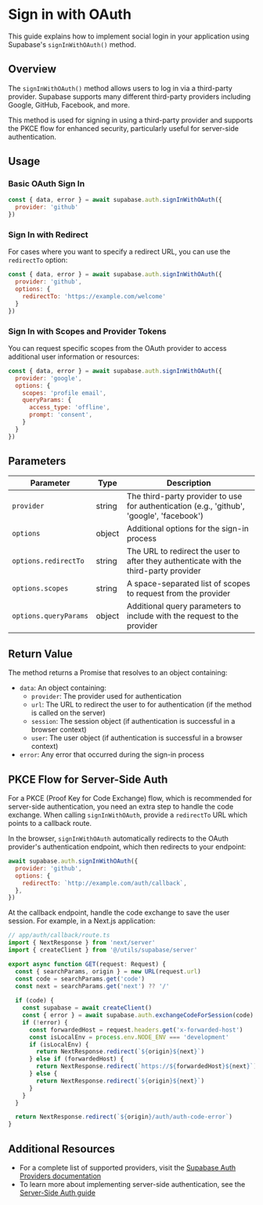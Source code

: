 # Sign in with OAuth

This guide explains how to implement social login in your application using Supabase's `signInWithOAuth()` method.

## Overview

The `signInWithOAuth()` method allows users to log in via a third-party provider. Supabase supports many different third-party providers including Google, GitHub, Facebook, and more.

This method is used for signing in using a third-party provider and supports the PKCE flow for enhanced security, particularly useful for server-side authentication.

## Usage

### Basic OAuth Sign In

```javascript
const { data, error } = await supabase.auth.signInWithOAuth({
  provider: 'github'
})
```

### Sign In with Redirect

For cases where you want to specify a redirect URL, you can use the `redirectTo` option:

```javascript
const { data, error } = await supabase.auth.signInWithOAuth({
  provider: 'github',
  options: {
    redirectTo: 'https://example.com/welcome'
  }
})
```

### Sign In with Scopes and Provider Tokens

You can request specific scopes from the OAuth provider to access additional user information or resources:

```javascript
const { data, error } = await supabase.auth.signInWithOAuth({
  provider: 'google',
  options: {
    scopes: 'profile email',
    queryParams: {
      access_type: 'offline',
      prompt: 'consent',
    }
  }
})
```

## Parameters

| Parameter | Type | Description |
|-----------|------|-------------|
| `provider` | string | The third-party provider to use for authentication (e.g., 'github', 'google', 'facebook') |
| `options` | object | Additional options for the sign-in process |
| `options.redirectTo` | string | The URL to redirect the user to after they authenticate with the third-party provider |
| `options.scopes` | string | A space-separated list of scopes to request from the provider |
| `options.queryParams` | object | Additional query parameters to include with the request to the provider |

## Return Value

The method returns a Promise that resolves to an object containing:

- `data`: An object containing:
  - `provider`: The provider used for authentication
  - `url`: The URL to redirect the user to for authentication (if the method is called on the server)
  - `session`: The session object (if authentication is successful in a browser context)
  - `user`: The user object (if authentication is successful in a browser context)
- `error`: Any error that occurred during the sign-in process

## PKCE Flow for Server-Side Auth

For a PKCE (Proof Key for Code Exchange) flow, which is recommended for server-side authentication, you need an extra step to handle the code exchange. When calling `signInWithOAuth`, provide a `redirectTo` URL which points to a callback route.

In the browser, `signInWithOAuth` automatically redirects to the OAuth provider's authentication endpoint, which then redirects to your endpoint:

```javascript
await supabase.auth.signInWithOAuth({
  provider: 'github',
  options: {
    redirectTo: `http://example.com/auth/callback`,
  },
})
```

At the callback endpoint, handle the code exchange to save the user session. For example, in a Next.js application:

```javascript
// app/auth/callback/route.ts
import { NextResponse } from 'next/server'
import { createClient } from '@/utils/supabase/server'

export async function GET(request: Request) {
  const { searchParams, origin } = new URL(request.url)
  const code = searchParams.get('code')
  const next = searchParams.get('next') ?? '/'
  
  if (code) {
    const supabase = await createClient()
    const { error } = await supabase.auth.exchangeCodeForSession(code)
    if (!error) {
      const forwardedHost = request.headers.get('x-forwarded-host')
      const isLocalEnv = process.env.NODE_ENV === 'development'
      if (isLocalEnv) {
        return NextResponse.redirect(`${origin}${next}`)
      } else if (forwardedHost) {
        return NextResponse.redirect(`https://${forwardedHost}${next}`)
      } else {
        return NextResponse.redirect(`${origin}${next}`)
      }
    }
  }

  return NextResponse.redirect(`${origin}/auth/auth-code-error`)
}
```

## Additional Resources

- For a complete list of supported providers, visit the [Supabase Auth Providers documentation](https://supabase.com/docs/guides/auth/providers)
- To learn more about implementing server-side authentication, see the [Server-Side Auth guide](https://supabase.com/docs/guides/auth/server-side/creating-a-client)

